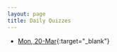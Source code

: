 ```yaml
---
layout: page
title: Daily Quizzes
---
```

<!--
-->

* [Mon, 20-Mar](https://goo.gl/forms/BL7mgcAwjrUm6ek63){:target="_blank"}
